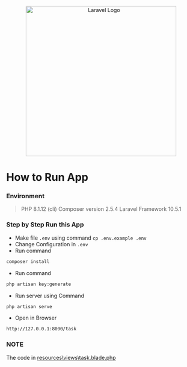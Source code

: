 <p align="center"><a href="https://laravel.com" target="_blank"><img src="https://raw.githubusercontent.com/laravel/art/master/logo-lockup/5%20SVG/2%20CMYK/1%20Full%20Color/laravel-logolockup-cmyk-red.svg" width="400" alt="Laravel Logo"></a></p>

# How to Run App
### Environment
> PHP 8.1.12 (cli)
> Composer version 2.5.4
> Laravel Framework 10.5.1

### Step by Step Run this App
- Make file `.env` using command `cp .env.example .env`
- Change Configuration in `.env`
- Run command 
```sh
composer install
```
- Run command 
```sh 
php artisan key:generate
```
- Run server using Command 
```sh 
php artisan serve
```
- Open in Browser 
```sh 
http://127.0.0.1:8000/task
```

### NOTE
The code in [resources\views\task.blade.php](https://github.com/achmadnurulfauzie/task_php/blob/master/resources/views/task.blade.php)
